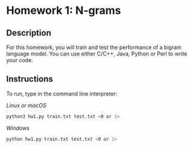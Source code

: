 ﻿# Homework 1: N-grams

## Description
For this homework, you will train and test the performance of a bigram language model. You can use either C/C++, Java, Python or Perl to write your code.

## Instructions
To run, type in the command line interpreter:

_Linux or macOS_
```bash
python3 hw1.py train.txt test.txt <0 or 1> 
```

_Windows_
```bash
python hw1.py train.txt test.txt <0 or 1> 
```